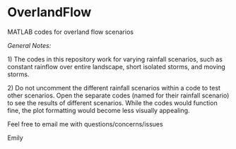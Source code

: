 # OverlandFlow
MATLAB codes for overland flow scenarios

<em>General Notes:</em>
<p>1) The codes in this repository work for varying rainfall scenarios, such as constant rainflow over entire landscape, short isolated storms, and moving storms.
<p>2) Do not uncomment the different rainfall scenarios within a code to test other scenarios. Open the separate codes (named for their rainfall scenario) to see the results of different scenarios. While the codes would function fine, the plot formatting would become less visually appealing. </p>

<p>Feel free to email me with questions/concerns/issues</p>
<p>Emily</p>
